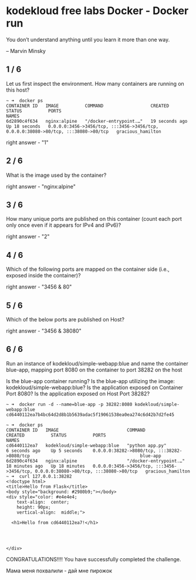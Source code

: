 # kodekloud free labs Docker - Docker run

You don’t understand anything until you learn it more than one way.

– Marvin Minsky

## 1 / 6
Let us first inspect the environment. How many containers are running on this host?

```
~ ➜  docker ps
CONTAINER ID   IMAGE          COMMAND                  CREATED          STATUS          PORTS                                                                                NAMES
6d2890c4f634   nginx:alpine   "/docker-entrypoint.…"   19 seconds ago   Up 18 seconds   0.0.0.0:3456->3456/tcp, :::3456->3456/tcp, 0.0.0.0:38080->80/tcp, :::38080->80/tcp   gracious_hamilton
```

right answer - "1"

## 2 / 6
What is the image used by the container?

right answer - "nginx:alpine"

## 3 / 6
How many unique ports are published on this container (count each port only once even if it appears for IPv4 and IPv6)?

right answer - "2"

## 4 / 6
Which of the following ports are mapped on the container side (i.e., exposed inside the container)?

right answer - "3456 & 80"

## 5 / 6
Which of the below ports are published on Host?

right answer - "3456 & 38080"

## 6 / 6
Run an instance of kodekloud/simple-webapp:blue and name the container blue-app, mapping port 8080 on the container to port 38282 on the host

Is the blue-app container running?
Is the blue-app utilizing the image: kodekloud/simple-webapp:blue?
Is the application exposed on Container Port 8080?
Is the application exposed on Host Port 38282?

```
~ ➜  docker run -d --name=blue-app -p 38282:8080 kodekloud/simple-webapp:blue
cd6440112ea7b4bc64d2d8b1b5639adac5f19061538ea0ea274c6d42b7d2fe45

~ ➜  docker ps                                                               
CONTAINER ID   IMAGE                          COMMAND                  CREATED          STATUS          PORTS                                                                                NAMES
cd6440112ea7   kodekloud/simple-webapp:blue   "python app.py"          6 seconds ago    Up 5 seconds    0.0.0.0:38282->8080/tcp, :::38282->8080/tcp                                          blue-app
6d2890c4f634   nginx:alpine                   "/docker-entrypoint.…"   18 minutes ago   Up 18 minutes   0.0.0.0:3456->3456/tcp, :::3456->3456/tcp, 0.0.0.0:38080->80/tcp, :::38080->80/tcp   gracious_hamilton
~ ➜  curl 127.0.0.1:38282
<!doctype html>
<title>Hello from Flask</title>
<body style="background: #2980b9;"></body>
<div style="color: #e4e4e4;
    text-align:  center;
    height: 90px;
    vertical-align:  middle;">

  <h1>Hello from cd6440112ea7!</h1>


  

</div>
```

CONGRATULATIONS!!!!
You have successfully completed the challenge.


Мама меня похвалили - дай мне пирожок
